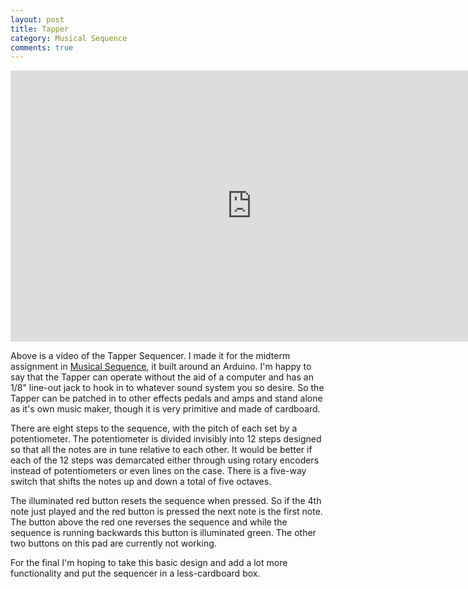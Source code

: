 ```yaml
---
layout: post
title: Tapper
category: Musical Sequence
comments: true
---
```


<iframe src="http://player.vimeo.com/video/31712426?title=0&amp;byline=0&amp;portrait=0" width="772" height="434" frameborder="0"></iframe>

Above is a video of the Tapper Sequencer. I made it for the midterm assignment in [Musical Sequence](/Musical-Sequence), it built around an Arduino. I'm happy to say that the Tapper can operate without the aid of a computer and has an 1/8" line-out jack to hook in to whatever sound system you so desire. So the Tapper can be patched in to other effects pedals and amps and stand alone as it's own music maker, though it is very primitive and made of cardboard.

There are eight steps to the sequence, with the pitch of each set by a potentiometer. The potentiometer is divided invisibly into 12 steps designed so that all the notes are in tune relative to each other. It would be better if each of the 12 steps was demarcated either through using rotary encoders instead of potentiometers or even lines on the case. There is a five-way switch that shifts the notes up and down a total of five octaves.

The illuminated red button resets the sequence when pressed. So if the 4th note just played and the red button is pressed the next note is the first note. The button above the red one reverses the sequence and while the sequence is running backwards this button is illuminated green. The other two buttons on this pad are currently not working.

For the final I'm hoping to take this basic design and add a lot more functionality and put the sequencer in a less-cardboard box.
